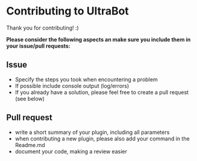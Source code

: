 # Contributing to UltraBot

Thank you for contributing! :)

**Please consider the following aspects an make sure you include them in your issue/pull requests:**

## Issue
* Specify the steps you took when encountering a problem
* If possible include console output (log/errors)
* If you already have a solution, please feel free to create a pull request (see below)

## Pull request
* write a short summary of your plugin, including all parameters
* when contributing a new plugin, please also add your command in the Readme.md
* document your code, making a review easier
